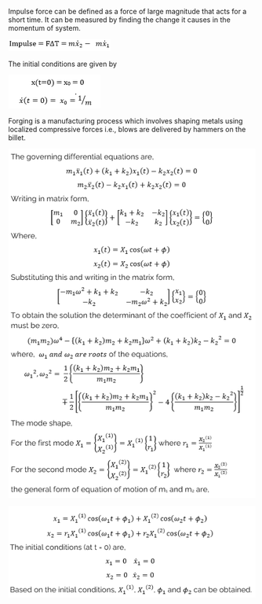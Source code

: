  Impulse force can be defined as a force of large magnitude that acts for a short time. It can be measured by finding the change it causes in the momentum of system.
 <br> 

 
![Alt text](Images/10.png)
 


The initial conditions are given by

![Alt text](Images/11.png)



Forging is a manufacturing process which involves shaping metals using localized compressive forces i.e., blows are delivered by hammers on the billet. 

![Alt text](Images/4.png)

![Alt text](Images/5.png)